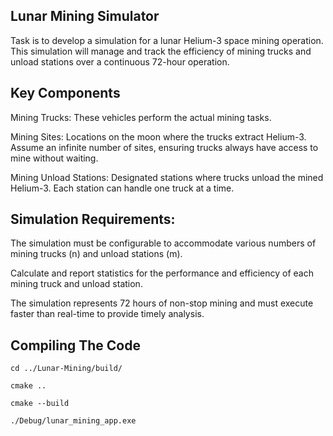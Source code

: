 ## Lunar Mining Simulator

Task is to develop a simulation for a lunar Helium-3 space mining operation. This
simulation will manage and track the efficiency of mining trucks and unload stations over a
continuous 72-hour operation.

## Key Components

Mining Trucks: These vehicles perform the actual mining tasks.

Mining Sites: Locations on the moon where the trucks extract Helium-3. Assume an infinite
number of sites, ensuring trucks always have access to mine without waiting.

Mining Unload Stations: Designated stations where trucks unload the mined Helium-3. Each
station can handle one truck at a time.


## Simulation Requirements:

The simulation must be configurable to accommodate various numbers of mining trucks (n)
and unload stations (m).

Calculate and report statistics for the performance and efficiency of each mining truck and
unload station.

The simulation represents 72 hours of non-stop mining and must execute faster than
real-time to provide timely analysis.

## Compiling The Code

`cd ../Lunar-Mining/build/`

`cmake ..`

`cmake --build`

`./Debug/lunar_mining_app.exe`
